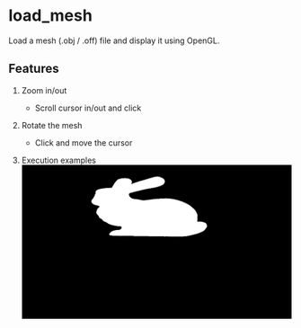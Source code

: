 # load_mesh

Load a mesh (.obj / .off) file and display it using OpenGL. 

## Features


1. Zoom in/out
    - Scroll cursor in/out and click
2. Rotate the mesh
    - Click and move the cursor
    
3. Execution examples
    ![alt text](https://github.com/ssharadhas/load_mesh/blob/main/results/zoomin.png?raw=true)

